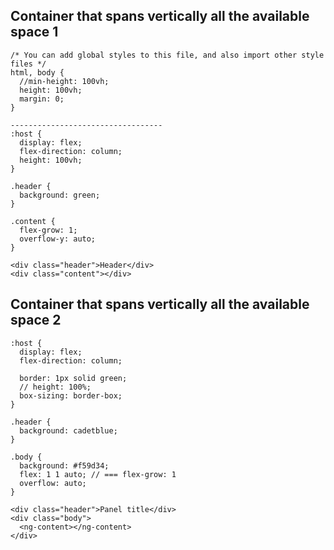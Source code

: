 ## Container that spans vertically all the available space 1

```
/* You can add global styles to this file, and also import other style files */
html, body {
  //min-height: 100vh;
  height: 100vh;
  margin: 0;
}

----------------------------------
:host {
  display: flex;
  flex-direction: column;
  height: 100vh;
}

.header {
  background: green;
}

.content {
  flex-grow: 1;
  overflow-y: auto;
}

<div class="header">Header</div>
<div class="content"></div>

```

## Container that spans vertically all the available space 2
```
:host {
  display: flex;
  flex-direction: column;

  border: 1px solid green;
  // height: 100%;
  box-sizing: border-box;
}

.header {
  background: cadetblue;
}

.body {
  background: #f59d34;
  flex: 1 1 auto; // === flex-grow: 1
  overflow: auto;
}

<div class="header">Panel title</div>
<div class="body">
  <ng-content></ng-content>
</div>

```
